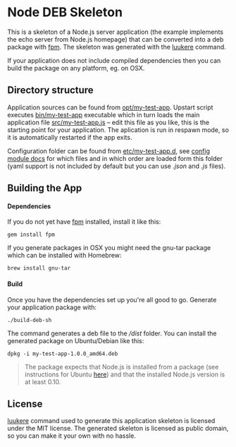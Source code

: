 # Node DEB Skeleton

This is a skeleton of a Node.js server application (the example implements the echo server from Node.js homepage) that can be converted into a deb package with [fpm](https://github.com/jordansissel/fpm/wiki). The skeleton was generated with the [luukere](https://www.npmjs.com/package/luukere) command.

If your application does not include compiled dependencies then you can build the package on any platform, eg. on OSX.

##

## Directory structure

Application sources can be found from [opt/my-test-app](opt/my-test-app). Upstart script executes [bin/my-test-app](opt/my-test-app/bin/my-test-app) executable which in turn loads the main application file [src/my-test-app.js](opt/my-test-app/src/my-test-app.js) – edit this file as you like, this is the starting point for your application. The aplication is run in respawn mode, so it is automatically restarted if the app exits.

Configuration folder can be found from [etc/my-test-app.d](etc/my-test-app.d), see [config module docs](https://github.com/lorenwest/node-config/wiki/Configuration-Files) for which files and in which order are loaded form this folder (yaml support is not included by default but you can use *.json* and *.js* files).

## Building the App

#### Dependencies

If you do not yet have [fpm](https://github.com/jordansissel/fpm) installed, install it like this:

    gem install fpm

If you generate packages in OSX you might need the gnu-tar package which can be installed with Homebrew:

    brew install gnu-tar

#### Build

Once you have the dependencies set up you're all good to go. Generate your application package with:

    ./build-deb-sh

The command generates a deb file to the */dist* folder. You can install the generated package on Ubuntu/Debian like this:

    dpkg -i my-test-app-1.0.0_amd64.deb

> The package expects that Node.js is installed from a package (see instructions for Ubuntu [here](https://github.com/joyent/node/wiki/installing-node.js-via-package-manager#debian-and-ubuntu-based-linux-distributions)) and that the installed Node.js version is at least 0.10.

## License

[luukere](https://www.npmjs.com/package/luukere) command used to generate this application skeleton is licensed under the MIT license. The generated skeleton is licensed as public domain, so you can make it your own with no hassle.